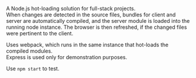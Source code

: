 A Node.js hot-loading solution for full-stack projects.  
When changes are detected in the source files, bundles for client and server are automatically compiled, and the server module is loaded into the running node instance. The browser is then refreshed, if the changed files were pertinent to the client.

Uses webpack, which runs in the same instance that hot-loads the compiled modules.  
Express is used only for demonstration purposes.

Use `npm start` to test.